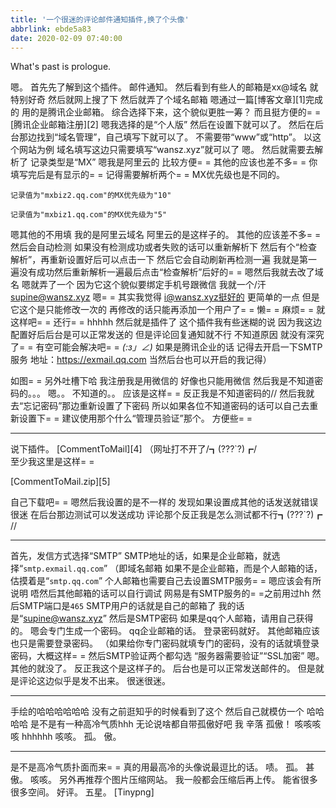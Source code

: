 ```yaml
---
title: '一个很迷的评论邮件通知插件,换了个头像'
abbrlink: ebde5a83
date: 2020-02-09 07:40:00
---
```

What's past is prologue.

<!--more-->

嗯。
首先先了解到这个插件。
邮件通知。
然后看到有些人的邮箱是xx@域名
就特别好奇
然后就网上搜了下
然后就弄了个域名邮箱
嗯通过一篇[博客文章][1]完成的
用的是腾讯企业邮箱。
综合选择下来，这个貌似更胜一筹？
而且挺方便的= =
[腾讯企业邮箱注册][2]
嗯我选择的是“个人版”
然后在设置下就可以了。
然后在后台那边找到“域名管理”，自己填写下就可以了。
不需要带“www”或“http”。
以这个网站为例
域名填写这边只需要填写“wansz.xyz”就可以了
嗯。
然后就需要去解析了
记录类型是“MX”
嗯我是阿里云的
比较方便= =
其他的应该也差不多= =
你填写完后是有显示的= =
记得需要解析两个= =
MX优先级也是不同的。

```
记录值为"mxbiz2.qq.com"的MX优先级为"10"

记录值为"mxbiz1.qq.com"的MX优先级为"5"
```
嗯其他的不用填
我的是阿里云域名
阿里云的是这样子的。
其他的应该差不多= =
然后会自动检测
如果没有检测成功或者失败的话可以重新解析下
然后有个“检查解析”，再重新设置好后可以点击一下
然后它会自动刷新再检测一遍
我就是第一遍没有成功然后重新解析一遍最后点击“检查解析”后好的= =
嗯然后我就去改了域名
嗯就弄了一个
因为它这个貌似要绑定手机号跟微信
我就一个/汗
supine@wansz.xyz
嗯= =
其实我觉得
i@wansz.xyz挺好的
更简单的一点
但是它这个是只能修改一次的
再修改的话只能再添加一个用户了= =
懒= =
麻烦= =
就这样吧= =
还行= =
hhhhh
然后就是插件了
这个插件我有些迷糊的说
因为我这边配置好后后台是可以正常发送的
但是评论回复通知就不行
不知道原因
就没有深究了= =
有空可能会解决吧= =
_(:з」∠)_
如果是腾讯企业的话
记得去开启一下SMTP服务
地址：https://exmail.qq.com
当然后台也可以开启的我记得）


如图= =
另外吐槽下哈
我注册我是用微信的
好像也只能用微信
然后我是不知道密码的。。。
嗯。。
不知道的。。
应该是这样= =
反正我是不知道密码的//
然后我就去“忘记密码”那边重新设置了下密码
所以如果各位不知道密码的话可以自己去重新设置下= =
建议使用那个什么“管理员验证”那个。
方便些= =


----------
说下插件。
[CommentToMail][4]
（网址打不开了/┓(???`?)┏/  
至少我这里是这样= =

[CommentToMail.zip][5]

自己下载吧= =
嗯然后我设置的是不一样的
发现如果设置成其他的话发送就错误
很迷
在后台那边测试可以发送成功
评论那个反正我是怎么测试都不行┓(???`?)┏ //


----------
首先，发信方式选择“SMTP”
SMTP地址的话，如果是企业邮箱，就选择“`smtp.exmail.qq.com`”
（即域名邮箱
如果不是企业邮箱，而是个人邮箱的话，估摸着是“`smtp.qq.com`”
个人邮箱也需要自己去设置SMTP服务= =
嗯应该会有所说明
唔然后其他邮箱的话可以自行调试
网易是有SMTP服务的= =之前用过hh
然后SMTP端口是`465`
SMTP用户的话就是自己的邮箱了
我的话是“supine@wansz.xyz”
然后是SMTP密码
如果是qq个人邮箱，请用自己获得的。
嗯会专门生成一个密码。
qq企业邮箱的话。
登录密码就好。
其他邮箱应该也只是需要登录密码。
（如果给你专门密码就填专门的密码，没有的话就填登录密码，大概这样= =
然后SMTP验证两个都勾选
“服务器需要验证”“SSL加密”
嗯。
其他的就没了。
反正我这个是这样子的。
后台也是可以正常发送邮件的。
但是就是评论这边似乎是发不出来。
很迷很迷。


----------


手绘的哈哈哈哈哈哈
没有之前逛知乎的时候看到了这个
然后自己就模仿一个
哈哈哈哈
是不是有一种高冷气质hhh
无论说啥都自带孤傲好吧
我
辛落
孤傲！
咳咳咳咳
hhhhhh
咳咳。
孤。
傲。


----------


是不是高冷气质扑面而来= =
真的用最高冷的头像说最逗比的话。
啧。
孤。
甚傲。
咳咳。
另外再推荐个图片压缩网站。
我一般都会压缩后再上传。
能省很多很多空间。
好评。
五星。
[Tinypng]

[8]: https://tinypng.com/